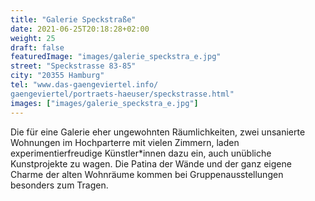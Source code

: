 ```yaml
---
title: "Galerie Speckstraße"
date: 2021-06-25T20:18:28+02:00
weight: 25
draft: false
featuredImage: "images/galerie_speckstra_e.jpg"
street: "Speckstrasse 83-85"
city: "20355 Hamburg"
tel: "www.das-gaengeviertel.info/
gaengeviertel/portraets-haeuser/speckstrasse.html"
images: ["images/galerie_speckstra_e.jpg"]
---
```


Die für eine Galerie eher ungewohnten Räumlichkeiten, zwei unsanierte Wohnungen im Hochparterre mit vielen Zimmern, laden experimentierfreudige
Künstler*innen dazu ein, auch unübliche Kunstprojekte zu wagen. Die Patina der Wände und der ganz eigene Charme der alten Wohnräume kommen bei Gruppenausstellungen besonders zum Tragen.
